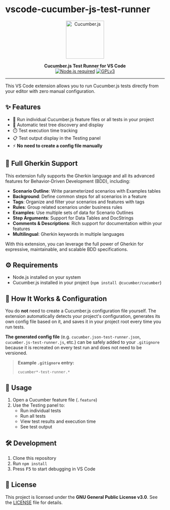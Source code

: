 # vscode-cucumber-js-test-runner

<p align="center">
  <img src="https://raw.githubusercontent.com/cucumber/cucumber/main/images/cucumber-logo.png" alt="Cucumber.js" width="120"/>
</p>

<p align="center">
  <b>Cucumber.js Test Runner for VS Code</b><br>
  <a href="https://nodejs.org/"><img src="https://img.shields.io/badge/Node.js-Required-green?logo=node.js" alt="Node.js required"></a>
  <a href="https://www.gnu.org/licenses/gpl-3.0.html"><img src="https://img.shields.io/badge/License-GPLv3-blue.svg" alt="GPLv3"></a>
</p>

---

This VS Code extension allows you to run Cucumber.js tests directly from your editor with zero manual configuration.

## ✨ Features

- 🚀 Run individual Cucumber.js feature files or all tests in your project
- 🌳 Automatic test tree discovery and display
- ⏱️ Test execution time tracking
- 📋 Test output display in the Testing panel
- ⚡ **No need to create a config file manually**

## 🥒 Full Gherkin Support

This extension fully supports the Gherkin language and all its advanced features for Behavior-Driven Development (BDD), including:

- **Scenario Outline**: Write parameterized scenarios with Examples tables
- **Background**: Define common steps for all scenarios in a feature
- **Tags**: Organize and filter your scenarios and features with tags
- **Rules**: Group related scenarios under business rules
- **Examples**: Use multiple sets of data for Scenario Outlines
- **Step Arguments**: Support for Data Tables and DocStrings
- **Comments & Descriptions**: Rich support for documentation within your features
- **Multilingual**: Gherkin keywords in multiple languages

With this extension, you can leverage the full power of Gherkin for expressive, maintainable, and scalable BDD specifications.

## ⚙️ Requirements

- Node.js installed on your system
- Cucumber.js installed in your project (`npm install @cucumber/cucumber`)

## 🔧 How It Works & Configuration

You do **not** need to create a Cucumber.js configuration file yourself. The extension automatically detects your project's configuration, generates its own config file based on it, and saves it in your project root every time you run tests.

**The generated config file** (e.g. `cucumber.json-test-runner.json`, `cucumber.js-test-runner.js`, etc.) can be safely added to your `.gitignore` because it is recreated on every test run and does not need to be versioned.

> **Example `.gitignore` entry:**
>
> ```
> cucumber*-test-runner.*
> ```

## 🚦 Usage

1. Open a Cucumber feature file (`.feature`)
2. Use the Testing panel to:
   - Run individual tests
   - Run all tests
   - View test results and execution time
   - See test output

## 🛠️ Development

1. Clone this repository
2. Run `npm install`
3. Press <kbd>F5</kbd> to start debugging in VS Code

## 📄 License

This project is licensed under the **GNU General Public License v3.0**. See the [LICENSE](./LICENSE) file for details.
